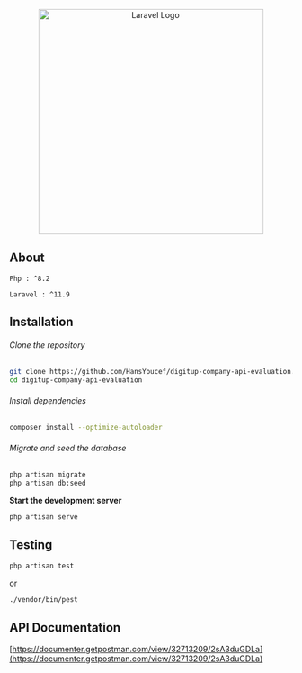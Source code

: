 <p align="center"><a href="https://digitupcompany.com/" target="_blank"><img src="https://digitupcompany.com/static/media/logo_full.c00ebfca5a1bb55b33d1ab2e9693494c.svg" width="400" alt="Laravel Logo"></a></p>

## About

`Php : ^8.2`

`Laravel : ^11.9`

## Installation

###### Clone the repository

```bash
git clone https://github.com/HansYoucef/digitup-company-api-evaluation.git
cd digitup-company-api-evaluation
```

###### Install dependencies

```bash
composer install --optimize-autoloader
```

###### Migrate and seed the database

```bash
php artisan migrate
php artisan db:seed
```

**Start the development server**

```bash
php artisan serve
```

## Testing

```bash
php artisan test
```

or

```bash
./vendor/bin/pest
```

## API Documentation

[https://documenter.getpostman.com/view/32713209/2sA3duGDLa](https://documenter.getpostman.com/view/32713209/2sA3duGDLa)
